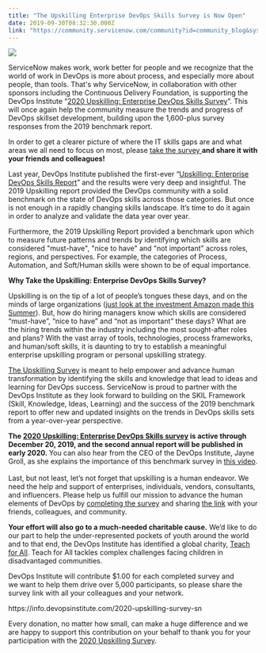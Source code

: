 ```yaml
---
title: "The Upskilling Enterprise DevOps Skills Survey is Now Open"
date: 2019-09-30T08:32:30.000Z
link: "https://community.servicenow.com/community?id=community_blog&sys_id=92965548db1c485023f4a345ca9619d9"
---
```

<p><img style="max-width: 100%; max-height: 480px;" src="https://community.servicenow.com/12031d04db98485023f4a345ca9619d1.iix" /></p>
<p>ServiceNow makes work, work better for people and we recognize that the world of work in DevOps is more about process, and especially more about people, than tools. That&#39;s why ServiceNow, in collaboration with other sponsors including the Continuous Delivery Foundation, is supporting the DevOps Institute “<a title="Survey" href="https://info.devopsinstitute.com/2020-upskilling-survey-sn" target="_blank" rel="noopener noreferrer nofollow">2020 Upskilling: Enterprise DevOps Skills Survey</a>”. This will once again help the community measure the trends and progress of DevOps skillset development, building upon the 1,600-plus survey responses from the 2019 benchmark report.</p>
<p>In order to get a clearer picture of where the IT skills gaps are and what areas we all need to focus on most, please <a title="Survey" href="https://info.devopsinstitute.com/2020-upskilling-survey-sn" target="_blank" rel="noopener noreferrer nofollow">take the survey </a><strong>and share it with your friends and colleagues!</strong></p>
<p>Last year, DevOps Institute published the first-ever “<a title="2019 Upskilling Report" href="https://devopsinstitute.com/industry-research/" target="_blank" rel="noopener noreferrer nofollow">Upskilling: Enterprise DevOps Skills Report</a>” and the results were very deep and insightful. The 2019 Upskilling report provided the DevOps community with a solid benchmark on the state of DevOps skills across those categories. But once is not enough in a rapidly changing skills landscape. It’s time to do it again in order to analyze and validate the data year over year.</p>
<p>Furthermore, the 2019 Upskilling Report provided a benchmark upon which to measure future patterns and trends by identifying which skills are considered &#34;must-have&#34;, &#34;nice to have&#34; and &#34;not important&#34; across roles, regions, and perspectives. For example, the categories of Process, Automation, and Soft/Human skills were shown to be of equal importance.</p>
<p><strong>Why Take the Upskilling: Enterprise DevOps Skills Survey?</strong></p>
<p>Upskilling is on the tip of a lot of people’s tongues these days, and on the minds of large organizations (<a title="Amazon Upskilling" href="https://press.aboutamazon.com/news-releases/news-release-details/amazon-pledges-upskill-100000-us-employees-demand-jobs-2025" target="_blank" rel="noopener noreferrer nofollow">just look at the investment Amazon made this Summer</a>). But, how do hiring managers know which skills are considered “must-have”, “nice to have” and “not as important” these days? What are the hiring trends within the industry including the most sought-after roles and plans? With the vast array of tools, technologies, process frameworks, and human/soft skills, it is daunting to try to establish a meaningful enterprise upskilling program or personal upskilling strategy.</p>
<p><a title="Upskilling survey" href="https://info.devopsinstitute.com/2020-upskilling-survey-sn" target="_blank" rel="noopener noreferrer nofollow">The Upskilling Survey</a> is meant to help empower and advance human transformation by identifying the skills and knowledge that lead to ideas and learning for DevOps success. ServiceNow is proud to partner with the DevOps Institute as they look forward to building on the SKIL Framework (Skill, Knowledge, Ideas, Learning) and the success of the 2019 benchmark report to offer new and updated insights on the trends in DevOps skills sets from a year-over-year perspective.</p>
<p><strong>The <a title="Upskilling Survey" href="https://info.devopsinstitute.com/2020-upskilling-survey-sn" target="_blank" rel="noopener noreferrer nofollow">2020 Upskilling: Enterprise DevOps Skills survey</a> is active through December 20, 2019, and the second annual report will be published in early 2020. </strong>You can also hear from the CEO of the DevOps Institute, Jayne Groll, as she explains the importance of this benchmark survey in <a title="Video" href="https://devopsinstitute.wistia.com/medias/delbxi9uo6" target="_blank" rel="noopener noreferrer nofollow">this video</a>.<br /> <br />Last, but not least, let’s not forget that upskilling is a human endeavor. We need the help and support of enterprises, individuals, vendors, consultants, and influencers. Please help us fulfill our mission to advance the human elements of DevOps by <a title="Upskilling Survey" href="https://info.devopsinstitute.com/2020-upskilling-survey-sn" target="_blank" rel="noopener noreferrer nofollow">completing the survey</a> and sharing <a title="Upskilling Survey" href="https://info.devopsinstitute.com/2020-upskilling-survey-sn" target="_blank" rel="noopener noreferrer nofollow">the link</a> with your friends, colleagues, and community.</p>
<p><strong>Your effort will also go to a much-needed charitable cause.</strong> We’d like to do our part to help the under-represented pockets of youth around the world and to that end, the DevOps Institute has identified a global charity, <a title="Teach for all" href="https://teachforall.org/" target="_blank" rel="noopener noreferrer nofollow">Teach for All</a>. Teach for All tackles complex challenges facing children in disadvantaged communities.</p>
<p>DevOps Institute will contribute $1.00 for each completed survey and we want to help them drive over 5,000 participants, so please share the survey link with all your colleagues and your network.</p>
<p>https://info.devopsinstitute.com/2020-upskilling-survey-sn</p>
<p>Every donation, no matter how small, can make a huge difference and we are happy to support this contribution on your behalf to thank you for your participation with the <a title="Upskilling Survey" href="https://info.devopsinstitute.com/2020-upskilling-survey-sn" target="_blank" rel="noopener noreferrer nofollow">2020 Upskilling Survey</a>.<br /> <br /> <br /> </p>
<p> </p>